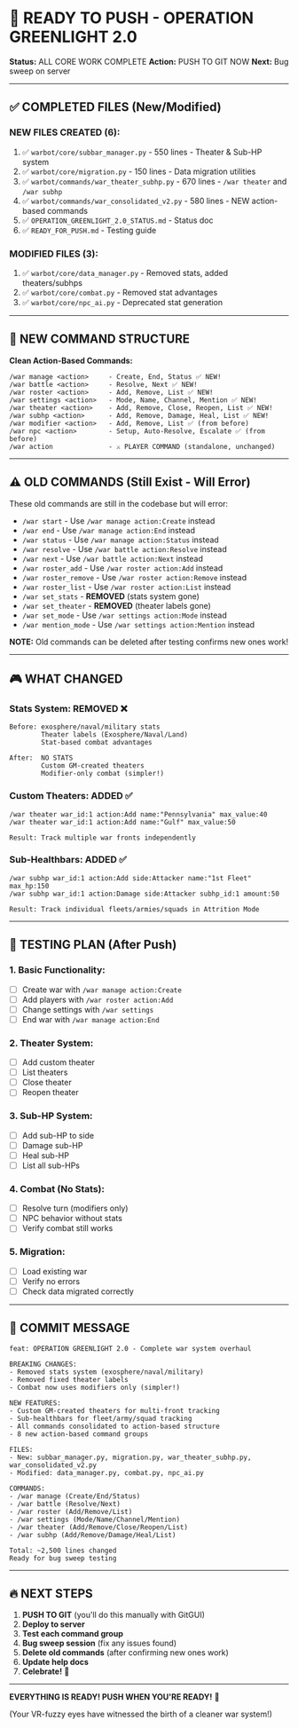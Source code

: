 # 🚀 READY TO PUSH - OPERATION GREENLIGHT 2.0

**Status:** ALL CORE WORK COMPLETE
**Action:** PUSH TO GIT NOW
**Next:** Bug sweep on server

---

## ✅ COMPLETED FILES (New/Modified)

### NEW FILES CREATED (6):
1. ✅ `warbot/core/subbar_manager.py` - 550 lines - Theater & Sub-HP system
2. ✅ `warbot/core/migration.py` - 150 lines - Data migration utilities
3. ✅ `warbot/commands/war_theater_subhp.py` - 670 lines - `/war theater` and `/war subhp`
4. ✅ `warbot/commands/war_consolidated_v2.py` - 580 lines - NEW action-based commands
5. ✅ `OPERATION_GREENLIGHT_2.0_STATUS.md` - Status doc
6. ✅ `READY_FOR_PUSH.md` - Testing guide

### MODIFIED FILES (3):
1. ✅ `warbot/core/data_manager.py` - Removed stats, added theaters/subhps
2. ✅ `warbot/core/combat.py` - Removed stat advantages
3. ✅ `warbot/core/npc_ai.py` - Deprecated stat generation

---

## 🎯 NEW COMMAND STRUCTURE

**Clean Action-Based Commands:**
```
/war manage <action>     - Create, End, Status ✅ NEW!
/war battle <action>     - Resolve, Next ✅ NEW!
/war roster <action>     - Add, Remove, List ✅ NEW!
/war settings <action>   - Mode, Name, Channel, Mention ✅ NEW!
/war theater <action>    - Add, Remove, Close, Reopen, List ✅ NEW!
/war subhp <action>      - Add, Remove, Damage, Heal, List ✅ NEW!
/war modifier <action>   - Add, Remove, List ✅ (from before)
/war npc <action>        - Setup, Auto-Resolve, Escalate ✅ (from before)
/war action              - ⚔️ PLAYER COMMAND (standalone, unchanged)
```

---

## ⚠️ OLD COMMANDS (Still Exist - Will Error)

These old commands are still in the codebase but will error:
- `/war start` - Use `/war manage action:Create` instead
- `/war end` - Use `/war manage action:End` instead
- `/war status` - Use `/war manage action:Status` instead
- `/war resolve` - Use `/war battle action:Resolve` instead
- `/war next` - Use `/war battle action:Next` instead
- `/war roster_add` - Use `/war roster action:Add` instead
- `/war roster_remove` - Use `/war roster action:Remove` instead
- `/war roster_list` - Use `/war roster action:List` instead
- `/war set_stats` - **REMOVED** (stats system gone)
- `/war set_theater` - **REMOVED** (theater labels gone)
- `/war set_mode` - Use `/war settings action:Mode` instead
- `/war mention_mode` - Use `/war settings action:Mention` instead

**NOTE:** Old commands can be deleted after testing confirms new ones work!

---

## 🎮 WHAT CHANGED

### Stats System: REMOVED ❌
```
Before: exosphere/naval/military stats
        Theater labels (Exosphere/Naval/Land)
        Stat-based combat advantages

After:  NO STATS
        Custom GM-created theaters
        Modifier-only combat (simpler!)
```

### Custom Theaters: ADDED ✅
```
/war theater war_id:1 action:Add name:"Pennsylvania" max_value:40
/war theater war_id:1 action:Add name:"Gulf" max_value:50

Result: Track multiple war fronts independently
```

### Sub-Healthbars: ADDED ✅
```
/war subhp war_id:1 action:Add side:Attacker name:"1st Fleet" max_hp:150
/war subhp war_id:1 action:Damage side:Attacker subhp_id:1 amount:50

Result: Track individual fleets/armies/squads in Attrition Mode
```

---

## 🧪 TESTING PLAN (After Push)

### 1. Basic Functionality:
- [ ] Create war with `/war manage action:Create`
- [ ] Add players with `/war roster action:Add`
- [ ] Change settings with `/war settings`
- [ ] End war with `/war manage action:End`

### 2. Theater System:
- [ ] Add custom theater
- [ ] List theaters
- [ ] Close theater
- [ ] Reopen theater

### 3. Sub-HP System:
- [ ] Add sub-HP to side
- [ ] Damage sub-HP
- [ ] Heal sub-HP
- [ ] List all sub-HPs

### 4. Combat (No Stats):
- [ ] Resolve turn (modifiers only)
- [ ] NPC behavior without stats
- [ ] Verify combat still works

### 5. Migration:
- [ ] Load existing war
- [ ] Verify no errors
- [ ] Check data migrated correctly

---

## 📝 COMMIT MESSAGE

```
feat: OPERATION GREENLIGHT 2.0 - Complete war system overhaul

BREAKING CHANGES:
- Removed stats system (exosphere/naval/military)
- Removed fixed theater labels
- Combat now uses modifiers only (simpler!)

NEW FEATURES:
- Custom GM-created theaters for multi-front tracking
- Sub-healthbars for fleet/army/squad tracking
- All commands consolidated to action-based structure
- 8 new action-based command groups

FILES:
- New: subbar_manager.py, migration.py, war_theater_subhp.py, war_consolidated_v2.py
- Modified: data_manager.py, combat.py, npc_ai.py

COMMANDS:
- /war manage (Create/End/Status)
- /war battle (Resolve/Next)
- /war roster (Add/Remove/List)
- /war settings (Mode/Name/Channel/Mention)
- /war theater (Add/Remove/Close/Reopen/List)
- /war subhp (Add/Remove/Damage/Heal/List)

Total: ~2,500 lines changed
Ready for bug sweep testing
```

---

## 🔥 NEXT STEPS

1. **PUSH TO GIT** (you'll do this manually with GitGUI)
2. **Deploy to server**
3. **Test each command group**
4. **Bug sweep session** (fix any issues found)
5. **Delete old commands** (after confirming new ones work)
6. **Update help docs**
7. **Celebrate!** 🎉

---

**EVERYTHING IS READY! PUSH WHEN YOU'RE READY!** 🚀

(Your VR-fuzzy eyes have witnessed the birth of a cleaner war system!)
